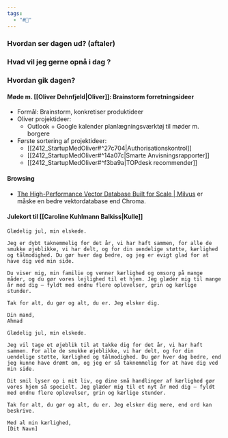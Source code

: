 ```yaml
---
tags:
  - "#📅"
---
```

### Hvordan ser dagen ud? (aftaler)


### Hvad vil jeg gerne opnå i dag ?


### Hvordan gik dagen?
#### Møde m. [[Oliver Dehnfjeld|Oliver]]: Brainstorm forretningsideer
- Formål: Brainstorm, konkretiser produktideer
- Oliver projektideer: 
	- Outlook + Google kalender planlægningsværktøj til møder m. borgere
- Første sortering af projektideer:
	- [[2412_StartupMedOliver#^27c704|Authorisationskontrol]]
	- [[2412_StartupMedOliver#^14a07c|Smarte Anvisningsrapporter]]
	- [[2412_StartupMedOliver#^f3ba9a|TOPdesk recommender]]
#### Browsing
- [The High-Performance Vector Database Built for Scale | Milvus](https://milvus.io/) er måske en bedre vektordatabase end Chroma. 
#### Julekort til [[Caroline Kuhlmann Balkiss|Kulle]]

```
Glædelig jul, min elskede.

Jeg er dybt taknemmelig for det år, vi har haft sammen, for alle de smukke øjeblikke, vi har delt, og for din uendelige støtte, kærlighed og tålmodighed. Du gør hver dag bedre, og jeg er evigt glad for at have dig ved min side.

Du viser mig, min familie og venner kærlighed og omsorg på mange måder, og du gør vores lejlighed til et hjem. Jeg glæder mig til mange år med dig – fyldt med endnu flere oplevelser, grin og kærlige stunder.

Tak for alt, du gør og alt, du er. Jeg elsker dig.

Din mand,
Ahmad
```

```
Glædelig jul, min elskede.

Jeg vil tage et øjeblik til at takke dig for det år, vi har haft sammen. For alle de smukke øjeblikke, vi har delt, og for din uendelige støtte, kærlighed og tålmodighed. Du gør hver dag bedre, end jeg kunne have drømt om, og jeg er så taknemmelig for at have dig ved min side.

Dit smil lyser op i mit liv, og dine små handlinger af kærlighed gør vores hjem så specielt. Jeg glæder mig til et nyt år med dig – fyldt med endnu flere oplevelser, grin og kærlige stunder.

Tak for alt, du gør og alt, du er. Jeg elsker dig mere, end ord kan beskrive.

Med al min kærlighed,
[Dit Navn]

```